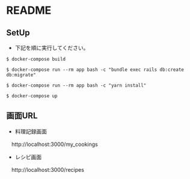 # README

## SetUp

* 下記を順に実行してください。

```
$ docker-compose build
```
```
$ docker-compose run --rm app bash -c "bundle exec rails db:create db:migrate"
```
```
$ docker-compose run --rm app bash -c "yarn install"
```
```
$ docker-compose up
```

## 画面URL

* 料理記録画面

　http://localhost:3000/my_cookings
 
* レシピ画面

　http://localhost:3000/recipes
